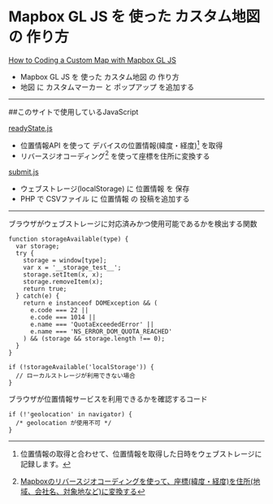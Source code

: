 # Mapbox GL JS を 使った カスタム地図 の 作り方
[How to Coding a Custom Map with Mapbox GL JS](https://go-out-mapbox.github.io/)
* Mapbox GL JS を 使った カスタム地図 の 作り方
* 地図 に カスタムマーカー と ポップアップ を追加する
---

##このサイトで使用しているJavaScript

[readyState.js](js/readyState.js)
* 位置情報API を使って デバイスの位置情報(緯度・経度)[^4] を取得
* リバースジオコーディング[^5] を使って座標を住所に変換する

[^4]:位置情報の取得と合わせて、位置情報を取得した日時をウェブストレージに記録します。
[^5]:[Mapboxのリバースジオコーディングを使って、座標(緯度・経度)を住所(地域、会社名、対象地など)に変換する](https://docs.mapbox.com/api/search/geocoding/#reverse-geocoding)

[submit.js](js/submit.js)
* ウェブストレージ(localStorage) に 位置情報 を 保存
* PHP で CSVファイル に 位置情報 の 投稿を追加する

***

ブラウザがウェブストレージに対応済みかつ使用可能であるかを検出する関数
```
function storageAvailable(type) {
  var storage;
  try {
    storage = window[type];
    var x = '__storage_test__';
    storage.setItem(x, x);
    storage.removeItem(x);
    return true;
  } catch(e) {
    return e instanceof DOMException && (
      e.code === 22 ||
      e.code === 1014 ||
      e.name === 'QuotaExceededError' ||
      e.name === 'NS_ERROR_DOM_QUOTA_REACHED'
    ) && (storage && storage.length !== 0);
  }
}
```
```
if (!storageAvailable('localStorage')) {
  // ローカルストレージが利用できない場合
}
```

ブラウザが位置情報サービスを利用できるかを確認するコード
```
if (!'geolocation' in navigator) {
  /* geolocation が使用不可 */
}
```
